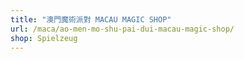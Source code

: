 ```yaml
---
title: "澳門魔術派對 MACAU MAGIC SHOP"
url: /maca/ao-men-mo-shu-pai-dui-macau-magic-shop/
shop: Spielzeug
---
```

